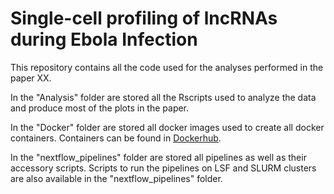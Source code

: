 # Single-cell profiling of lncRNAs during Ebola Infection

This repository contains all the code used for the analyses performed in the paper XX. 

In the "Analysis" folder are stored all the Rscripts used to analyze the data and produce most of the plots in the paper. 

In the "Docker" folder are stored all docker images used to create all docker containers. Containers can be found in [Dockerhub](https://hub.docker.com/u/luisas`).

In the "nextflow_pipelines" folder are stored all pipelines as well as their accessory scripts. 
Scripts to run the pipelines on LSF and SLURM clusters are also available in the "nextflow_pipelines" folder. 


